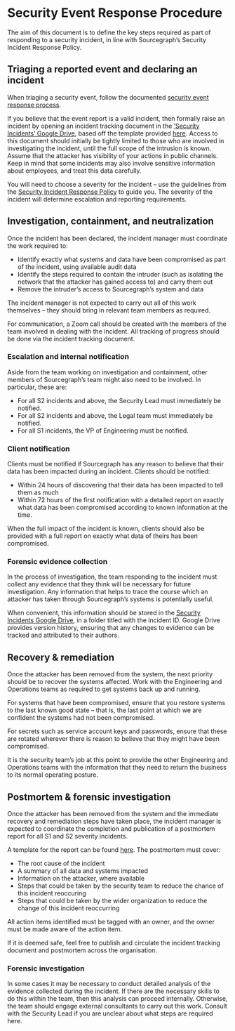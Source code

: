 # Security Event Response Procedure

The aim of this document is to define the key steps required as part of responding to a security incident, in line with Sourcegraph’s Security Incident Response Policy.

## Triaging a reported event and declaring an incident

When triaging a security event, follow the documented [security event response process](https://github.com/sourcegraph/infrastructure/blob/main/security/docs/incident-response/security-event-handling.md).

If you believe that the event report is a valid incident, then formally raise an incident by opening an incident tracking document in the [‘Security Incidents’ Google Drive](https://drive.google.com/drive/folders/0AJU1BuioR4F-Uk9PVA), based off the template provided [here](https://docs.google.com/document/d/1Yqp6ATFYtPZJslVzh-ataaBFtUz6jeU1Wt41ovWa8E4/edit?usp=drive_web&ouid=103293650779250413488). Access to this document should initially be tightly limited to those who are involved in investigating the incident, until the full scope of the intrusion is known. Assume that the attacker has visibility of your actions in public channels. Keep in mind that some incidents may also involve sensitive information about employees, and treat this data carefully.

You will need to choose a severity for the incident – use the guidelines from the [Security Incident Response Policy](./security-incident-response.md#severity) to guide you. The severity of the incident will determine escalation and reporting requirements.

## Investigation, containment, and neutralization

Once the incident has been declared, the incident manager must coordinate the work required to:

- Identify exactly what systems and data have been compromised as part of the incident, using available audit data
- Identify the steps required to contain the intruder (such as isolating the network that the attacker has gained access to) and carry them out
- Remove the intruder’s access to Sourcegraph’s system and data

The incident manager is not expected to carry out all of this work themselves – they should bring in relevant team members as required.

For communication, a Zoom call should be created with the members of the team involved in dealing with the incident. All tracking of progress should be done via the incident tracking document.

### Escalation and internal notification

Aside from the team working on investigation and containment, other members of Sourcegraph’s team might also need to be involved. In particular, these are:

- For all S2 incidents and above, the Security Lead must immediately be notified.
- For all S2 incidents and above, the Legal team must immediately be notified.
- For all S1 incidents, the VP of Engineering must be notified.

### Client notification

Clients must be notified if Sourcegraph has any reason to believe that their data has been impacted during an incident. Clients should be notified:

- Within 24 hours of discovering that their data has been impacted to tell them as much
- Within 72 hours of the first notification with a detailed report on exactly what data has been compromised according to known information at the time.

When the full impact of the incident is known, clients should also be provided with a full report on exactly what data of theirs has been compromised.

### Forensic evidence collection

In the process of investigation, the team responding to the incident must collect any evidence that they think will be necessary for future investigation. Any information that helps to trace the course which an attacker has taken through Sourcegraph’s systems is potentially useful.

When convenient, this information should be stored in the [Security Incidents Google Drive](https://drive.google.com/drive/folders/12zMUAdBng6yRNMSfOTOMnXtAyQ0TPPhN), in a folder titled with the incident ID. Google Drive provides version history, ensuring that any changes to evidence can be tracked and attributed to their authors.

## Recovery & remediation

Once the attacker has been removed from the system, the next priority should be to recover the systems affected. Work with the Engineering and Operations teams as required to get systems back up and running.

For systems that have been compromised, ensure that you restore systems to the last known good state – that is, the last point at which we are confident the systems had not been compromised.

For secrets such as service account keys and passwords, ensure that these are rotated wherever there is reason to believe that they might have been compromised.

It is the security team’s job at this point to provide the other Engineering and Operations teams with the information that they need to return the business to its normal operating posture.

## Postmortem & forensic investigation

Once the attacker has been removed from the system and the immediate recovery and remediation steps have taken place, the incident manager is expected to coordinate the completion and publication of a postmortem report for all S1 and S2 severity incidents.

A template for the report can be found [here](https://docs.google.com/document/d/1g-UocctW1Zp-z5GdJ6b_Gx5ikHsMU30tWc_6qearMUo/edit). The postmortem must cover:

- The root cause of the incident
- A summary of all data and systems impacted
- Information on the attacker, where available
- Steps that could be taken by the security team to reduce the chance of this incident reoccuring
- Steps that could be taken by the wider organization to reduce the change of this incident reoccurring

All action items identified must be tagged with an owner, and the owner must be made aware of the action item.

If it is deemed safe, feel free to publish and circulate the incident tracking document and postmortem across the organisation.

### Forensic investigation

In some cases it may be necessary to conduct detailed analysis of the evidence collected during the incident. If there are the necessary skills to do this within the team, then this analysis can proceed internally. Otherwise, the team should engage external consultants to carry out this work. Consult with the Security Lead if you are unclear about what steps are required here.
